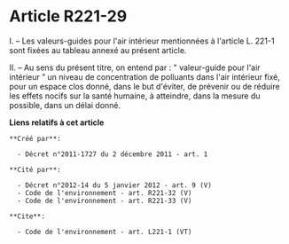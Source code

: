 # Article R221-29

I. – Les valeurs-guides pour l'air intérieur mentionnées à l'article L. 221-1 sont fixées au tableau annexé au présent
article. 

II. – Au sens du présent titre, on entend par : " valeur-guide pour l'air intérieur ” un niveau de concentration de polluants
dans l'air intérieur fixé, pour un espace clos donné, dans le but d'éviter, de prévenir ou de réduire les effets nocifs sur
la santé humaine, à atteindre, dans la mesure du possible, dans un délai donné.

**Liens relatifs à cet article**

	**Créé par**:

	  - Décret n°2011-1727 du 2 décembre 2011 - art. 1

	**Cité par**:

	  - Décret n°2012-14 du 5 janvier 2012 - art. 9 (V)
	  - Code de l'environnement - art. R221-32 (V)
	  - Code de l'environnement - art. R221-33 (V)

	**Cite**:

	  - Code de l'environnement - art. L221-1 (VT)
